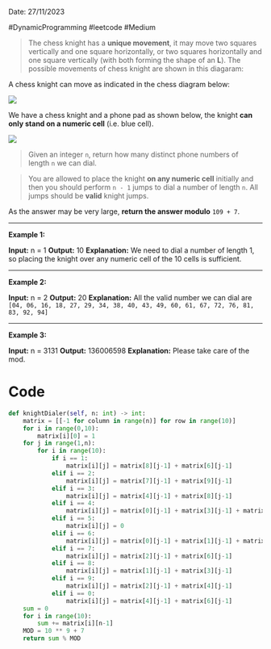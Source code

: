 Date: 27/11/2023

#DynamicProgramming 
#leetcode 
#Medium 

> The chess knight has a **unique movement**, it may move two squares vertically and one square horizontally, or two squares horizontally and one square vertically (with both forming the shape of an **L**). The possible movements of chess knight are shown in this diagaram:

A chess knight can move as indicated in the chess diagram below:

![](https://assets.leetcode.com/uploads/2020/08/18/chess.jpg)

We have a chess knight and a phone pad as shown below, the knight **can only stand on a numeric cell** (i.e. blue cell).

![](https://assets.leetcode.com/uploads/2020/08/18/phone.jpg)

> Given an integer `n`, return how many distinct phone numbers of length `n` we can dial.

> You are allowed to place the knight **on any numeric cell** initially and then you should perform `n - 1` jumps to dial a number of length `n`. All jumps should be **valid** knight jumps.

As the answer may be very large, **return the answer modulo** `109 + 7`.

---
**Example 1:**

**Input:** n = 1
**Output:** 10
**Explanation:** We need to dial a number of length 1, so placing the knight over any numeric cell of the 10 cells is sufficient.



---
**Example 2:**

**Input:** n = 2
**Output:** 20
**Explanation:** All the valid number we can dial are `[04, 06, 16, 18, 27, 29, 34, 38, 40, 43, 49, 60, 61, 67, 72, 76, 81, 83, 92, 94]`

---
**Example 3:**

**Input:** n = 3131
**Output:** 136006598
**Explanation:** Please take care of the mod.


# Code

``` Python
def knightDialer(self, n: int) -> int:
	matrix = [[-1 for column in range(n)] for row in range(10)]
	for i in range(0,10):
		matrix[i][0] = 1
	for j in range(1,n):
		for i in range(10):
			if i == 1:
				matrix[i][j] = matrix[8][j-1] + matrix[6][j-1]
			elif i == 2:
				matrix[i][j] = matrix[7][j-1] + matrix[9][j-1]
			elif i == 3:
				matrix[i][j] = matrix[4][j-1] + matrix[8][j-1]
			elif i == 4:
				matrix[i][j] = matrix[0][j-1] + matrix[3][j-1] + matrix[9][j-1]
			elif i == 5:
				matrix[i][j] = 0
			elif i == 6:
				matrix[i][j] = matrix[0][j-1] + matrix[1][j-1] + matrix[7][j-1]
			elif i == 7:
				matrix[i][j] = matrix[2][j-1] + matrix[6][j-1]
			elif i == 8:
				matrix[i][j] = matrix[1][j-1] + matrix[3][j-1]
			elif i == 9:
				matrix[i][j] = matrix[2][j-1] + matrix[4][j-1]
			elif i == 0:
				matrix[i][j] = matrix[4][j-1] + matrix[6][j-1]
	sum = 0
	for i in range(10):
		sum += matrix[i][n-1]
	MOD = 10 ** 9 + 7
	return sum % MOD

```